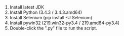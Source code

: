 1. Install latest JDK
2. Install Python (3.4.3 / 3.4.3.amd64)
3. Install Selenium (pip install -U Selenium)
4. Install pywin32 (219.win32-py3.4 / 219.amd64-py3.4)
5. Double-click the ".py" file to run the script.
